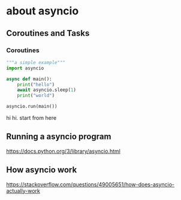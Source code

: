# about asyncio

## Coroutines and Tasks

### Coroutines

```py
"""a simple example"""
import asyncio

async def main():
	print("hello")
	await asyncio.sleep(1)
	print("world")

asyncio.run(main())
```

hi hi. start from here

## Running a asyncio program

https://docs.python.org/3/library/asyncio.html

## How asyncio work

https://stackoverflow.com/questions/49005651/how-does-asyncio-actually-work
